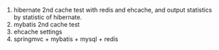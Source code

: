 1. hibernate 2nd cache test with redis and ehcache, and output statistics by statistic of hibernate.
2. mybatis 2nd cache test   
3. ehcache settings
4. springmvc + mybatis + mysql + redis